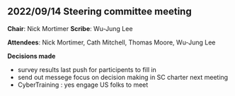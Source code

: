 ## 2022/09/14 Steering committee meeting

**Chair**: Nick Mortimer   **Scribe**: Wu-Jung Lee

**Attendees**: Nick Mortimer, Cath Mitchell, Thomas Moore, Wu-Jung Lee

**Decisions made**
- survey results last push for participents to fill in
- send out messege focus on decision making in SC charter next meeting
- CyberTraining : yes engage US folks to meet

